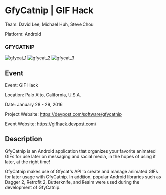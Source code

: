 GfyCatnip | GIF Hack
======================================

Team: David Lee, Michael Huh, Steve Chou

Platform: Android

### GFYCATNIP
![gfycat_1](https://cloud.githubusercontent.com/assets/1645482/25560923/192acb2a-2d15-11e7-8ffe-80cc87cd683c.png)
![gfycat_2](https://cloud.githubusercontent.com/assets/1645482/25560924/193b7f92-2d15-11e7-8863-a7032f2f8a1f.png)
![gfycat_3](https://cloud.githubusercontent.com/assets/1645482/25560922/1916e11e-2d15-11e7-9c73-aa2e1b7f5750.png)

## Event

Event: GIF Hack

Location: Palo Alto, California, U.S.A.

Date: January 28 - 29, 2016

Project Website: https://devpost.com/software/gfycatnip

Event Website: https://gifhack.devpost.com/

## Description

GfyCatnip is an Android application that organizes your favorite animated GIFs for use later on messaging and social media, in the hopes of using it later, at the right time!

GfyCatnip makes use of Gfycat's API to create and manage animated GIFs for later usage with GfyCatnip. In addition, popular Android libraries such as Dagger 2, Retrofit 2, Butterknife, and Realm were used during the development of GfyCatnip.
